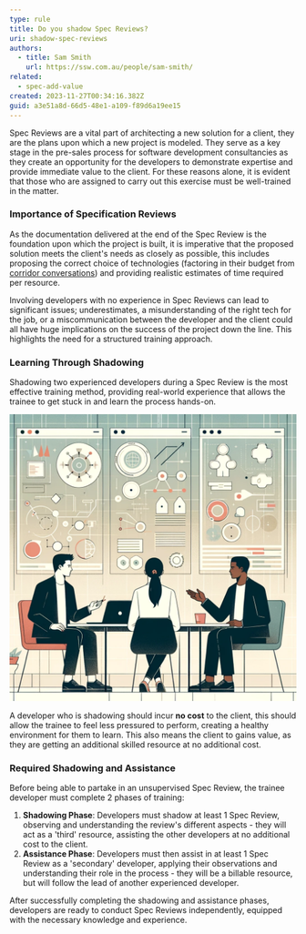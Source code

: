 ```yaml
---
type: rule
title: Do you shadow Spec Reviews?
uri: shadow-spec-reviews
authors:
  - title: Sam Smith
    url: https://ssw.com.au/people/sam-smith/
related:
  - spec-add-value
created: 2023-11-27T00:34:16.382Z
guid: a3e51a8d-66d5-48e1-a109-f89d6a19ee15
---
```

Spec Reviews are a vital part of architecting a new solution for a client, they are the plans upon which a new project is modeled. They serve as a key stage in the pre-sales process for software development consultancies as they create an opportunity for the developers to demonstrate expertise and provide immediate value to the client. For these reasons alone, it is evident that those who are assigned to carry out this exercise must be well-trained in the matter.

<!--endintro-->

### Importance of Specification Reviews

As the documentation delivered at the end of the Spec Review is the foundation upon which the project is built, it is imperative that the proposed solution meets the client's needs as closely as possible, this includes proposing the correct choice of technologies (factoring in their budget from [corridor conversations](https://ssw.com.au/rules/corridor-conversations/)) and providing realistic estimates of time required per resource.

Involving developers with no experience in Spec Reviews can lead to significant issues; underestimates, a misunderstanding of the right tech for the job, or a miscommunication between the developer and the client could all have huge implications on the success of the project down the line. This highlights the need for a structured training approach.

### Learning Through Shadowing

Shadowing two experienced developers during a Spec Review is the most effective training method, providing real-world experience that allows the trainee to get stuck in and learn the process hands-on.

![Figure: Shadowing is the best way to learn](architects.png "A trainee shadowing 2 experienced developers")

A developer who is shadowing should incur **no cost** to the client, this should allow the trainee to feel less pressured to perform, creating a healthy environment for them to learn. This also means the client to gains value, as they are getting an additional skilled resource at no additional cost.

### Required Shadowing and Assistance

Before being able to partake in an unsupervised Spec Review, the trainee developer must complete 2 phases of training:

1. **Shadowing Phase**: Developers must shadow at least 1 Spec Review, observing and understanding the review's different aspects - they will act as a 'third' resource, assisting the other developers at no additional cost to the client.
2. **Assistance Phase**: Developers must then assist in at least 1 Spec Review as a 'secondary' developer, applying their observations and understanding their role in the process - they will be a billable resource, but will follow the lead of another experienced developer.

After successfully completing the shadowing and assistance phases, developers are ready to conduct Spec Reviews independently, equipped with the necessary knowledge and experience.

